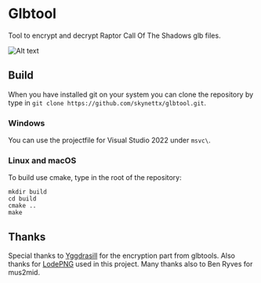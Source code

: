 # Glbtool
Tool to encrypt and decrypt Raptor Call Of The Shadows glb files.  

![Alt text](https://imgur.com/pPjxp1k.jpg "Glbtool")
## Build
When you have installed git on your system you can clone the repository 
by type in `git clone https://github.com/skynettx/glbtool.git`.

### Windows
You can use the projectfile for Visual Studio 2022 under `msvc\`.

### Linux and macOS
To build use cmake, type in the root of the repository:  
```
mkdir build
cd build
cmake ..
make
```

## Thanks
Special thanks to [Yggdrasill](https://github.com/Yggdrasill) for the encryption part from glbtools.
Also thanks for [LodePNG](https://github.com/lvandeve/lodepng) used in this project.
Many thanks also to Ben Ryves for mus2mid.